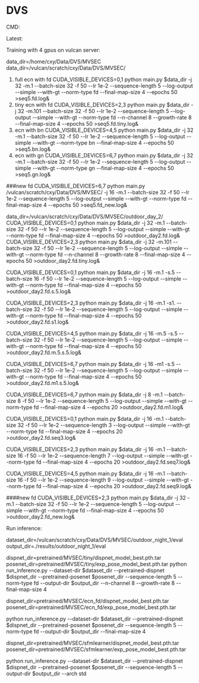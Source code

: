 # DVS

CMD:

Latest:

Training with 4 gpus on vulcan server:

data_dir=/home/cxy/Data/DVS/MVSEC
data_dir=/vulcan/scratch/cxy/Data/DVS/MVSEC/

1. full ecn with fd
CUDA_VISIBLE_DEVICES=0,1 python main.py $data_dir -j 32 -m.1 --batch-size 32 -f 50 --lr 1e-2  --sequence-length 5 --log-output --simple  --with-gt  --norm-type fd --final-map-size 4 --epochs 50 >seq5.fd.log&
2. tiny ecn with fd
CUDA_VISIBLE_DEVICES=2,3 python main.py $data_dir -j 32 -m.101 --batch-size 32 -f 50 --lr 1e-2  --sequence-length 5 --log-output --simple  --with-gt  --norm-type fd --n-channel 8 --growth-rate 8 --final-map-size 4 --epochs 50 >seq5.fd.tiny.log&
3. ecn with bn
CUDA_VISIBLE_DEVICES=4,5 python main.py $data_dir -j 32 -m.1 --batch-size 32 -f 50 --lr 1e-2  --sequence-length 5 --log-output --simple  --with-gt  --norm-type bn --final-map-size 4 --epochs 50 >seq5.bn.log&
4. ecn with gn
CUDA_VISIBLE_DEVICES=6,7 python main.py $data_dir -j 32 -m.1 --batch-size 32 -f 50 --lr 1e-2  --sequence-length 5 --log-output --simple  --with-gt  --norm-type gn --final-map-size 4 --epochs 50 >seq5.gn.log&

###new fd
CUDA_VISIBLE_DEVICES=6,7 python main.py /vulcan/scratch/cxy/Data/DVS/MVSEC/ -j 16 -m.1 --batch-size 32 -f 50 --lr 1e-2  --sequence-length 5 --log-output --simple  --with-gt  --norm-type fd --final-map-size 4 --epochs 50 >seq5.fd_new.log&


data_dir=/vulcan/scratch/cxy/Data/DVS/MVSEC/outdoor_day_2/
CUDA_VISIBLE_DEVICES=0,1 python main.py $data_dir -j 32 -m.1 --batch-size 32 -f 50 --lr 1e-2  --sequence-length 5 --log-output --simple  --with-gt  --norm-type fd --final-map-size 4 --epochs 50 >outdoor_day2.fd.log&
CUDA_VISIBLE_DEVICES=2,3 python main.py $data_dir -j 32 -m.101 --batch-size 32 -f 50 --lr 1e-2  --sequence-length 5 --log-output --simple  --with-gt  --norm-type fd --n-channel 8 --growth-rate 8 --final-map-size 4 --epochs 50 >outdoor_day2.fd.tiny.log&

CUDA_VISIBLE_DEVICES=0,1 python main.py $data_dir -j 16 -m.1 -s.5 --batch-size 16 -f 50 --lr 1e-2  --sequence-length 5 --log-output --simple  --with-gt  --norm-type fd --final-map-size 4 --epochs 50 >outdoor_day2.fd.s.5.log&

CUDA_VISIBLE_DEVICES=2,3 python main.py $data_dir -j 16 -m.1 -s1. --batch-size 32 -f 50 --lr 1e-2  --sequence-length 5 --log-output --simple  --with-gt  --norm-type fd --final-map-size 4 --epochs 50 >outdoor_day2.fd.s1.log&


CUDA_VISIBLE_DEVICES=4,5 python main.py $data_dir -j 16 -m.5 -s.5 --batch-size 32 -f 50 --lr 1e-2  --sequence-length 5 --log-output --simple  --with-gt  --norm-type fd --final-map-size 4 --epochs 50 >outdoor_day2.fd.m.5.s.5.log&

CUDA_VISIBLE_DEVICES=6,7 python main.py $data_dir -j 16 -m1 -s.5 --batch-size 32 -f 50 --lr 1e-2  --sequence-length 5 --log-output --simple  --with-gt  --norm-type fd --final-map-size 4 --epochs 50 >outdoor_day2.fd.m1.s.5.log&


CUDA_VISIBLE_DEVICES=6,7 python main.py $data_dir -j 8 -m.1 --batch-size 8 -f 50 --lr 1e-2  --sequence-length 5 --log-output --simple  --with-gt  --norm-type fd --final-map-size 4 --epochs 20 >outdoor_day2.fd.m1.log&


CUDA_VISIBLE_DEVICES=0,1 python main.py $data_dir -j 16 -m.1 --batch-size 32 -f 50 --lr 1e-2  --sequence-length 3 --log-output --simple  --with-gt  --norm-type fd --final-map-size 4 --epochs 20 >outdoor_day2.fd.seq3.log&

CUDA_VISIBLE_DEVICES=2,3 python main.py $data_dir -j 16 -m.1 --batch-size 16 -f 50 --lr 1e-2  --sequence-length 7 --log-output --simple  --with-gt  --norm-type fd --final-map-size 4 --epochs 20 >outdoor_day2.fd.seq7.log&

CUDA_VISIBLE_DEVICES=4,5 python main.py $data_dir -j 16 -m.1 --batch-size 16 -f 50 --lr 1e-2  --sequence-length 9 --log-output --simple  --with-gt  --norm-type fd --final-map-size 4 --epochs 20 >outdoor_day2.fd.seq9.log&

####new fd
CUDA_VISIBLE_DEVICES=2,3 python main.py $data_dir -j 32 -m.1 --batch-size 32 -f 50 --lr 1e-2  --sequence-length 5 --log-output --simple  --with-gt  --norm-type fd --final-map-size 4 --epochs 50 >outdoor_day2.fd_new.log&


Run inference:

dataset_dir=/vulcan/scratch/cxy/Data/DVS/MVSEC/outdoor_night_1/eval
output_dir=./results/outdoor_night_1/eval


dispnet_dir=pretrained/MVSEC/tiny/dispnet_model_best.pth.tar
posenet_dir=pretrained/MVSEC/tiny/exp_pose_model_best.pth.tar
python run_inference.py --dataset-dir $dataset_dir --pretrained-dispnet $dispnet_dir --pretrained-posenet $posenet_dir  --sequence-length 5 --norm-type fd --output-dir $output_dir --n-channel 8 --growth-rate 8 --final-map-size 4



dispnet_dir=pretrained/MVSEC/ecn_fd/dispnet_model_best.pth.tar
posenet_dir=pretrained/MVSEC/ecn_fd/exp_pose_model_best.pth.tar

python run_inference.py --dataset-dir $dataset_dir --pretrained-dispnet $dispnet_dir --pretrained-posenet $posenet_dir  --sequence-length 5 --norm-type fd --output-dir $output_dir --final-map-size 4



dispnet_dir=pretrained/MVSEC/sfmlearner/dispnet_model_best.pth.tar
posenet_dir=pretrained/MVSEC/sfmlearner/exp_pose_model_best.pth.tar

python run_inference.py --dataset-dir $dataset_dir --pretrained-dispnet $dispnet_dir --pretrained-posenet $posenet_dir  --sequence-length 5 --output-dir $output_dir --arch std 




